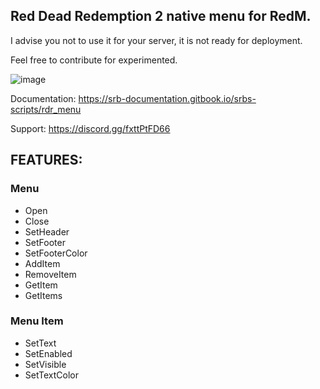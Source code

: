 ## Red Dead Redemption 2 native menu for RedM.

I advise you not to use it for your server, it is not ready for deployment.

Feel free to contribute for experimented.

![image](https://github.com/Sarbatore/rdr_menu/assets/66779630/22bed60d-a254-4114-85c8-d0991756d754)

Documentation: https://srb-documentation.gitbook.io/srbs-scripts/rdr_menu

Support: https://discord.gg/fxttPtFD66

## FEATURES:
### Menu
* Open
* Close
* SetHeader
* SetFooter
* SetFooterColor
* AddItem
* RemoveItem
* GetItem
* GetItems

### Menu Item
* SetText
* SetEnabled
* SetVisible
* SetTextColor
